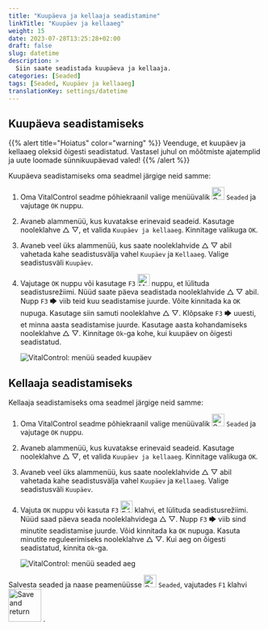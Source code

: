 ```yaml
---
title: "Kuupäeva ja kellaaja seadistamine"
linkTitle: "Kuupäev ja kellaaeg"
weight: 15
date: 2023-07-28T13:25:28+02:00
draft: false
slug: datetime
description: >
  Siin saate seadistada kuupäeva ja kellaaja.
categories: [Seaded]
tags: [Seaded, Kuupäev ja kellaaeg]
translationKey: settings/datetime
---
```

## Kuupäeva seadistamiseks
{{% alert title="Hoiatus" color="warning" %}}
Veenduge, et kuupäev ja kellaaeg oleksid õigesti seadistatud. Vastasel juhul on mõõtmiste ajatemplid ja uute loomade sünnikuupäevad valed!
{{% /alert %}}

Kuupäeva seadistamiseks oma seadmel järgige neid samme:

1. Oma VitalControl seadme põhiekraanil valige menüüvalik <img src="/icons/gear.svg" width="25" align="bottom" alt="Seaded" /> `Seaded` ja vajutage `OK` nuppu.

2. Avaneb alammenüü, kus kuvatakse erinevaid seadeid. Kasutage nooleklahve △ ▽, et valida `Kuupäev ja kellaaeg`. Kinnitage valikuga `OK`.

3. Avaneb veel üks alammenüü, kus saate nooleklahvide △ ▽ abil vahetada kahe seadistusvälja vahel `Kuupäev` ja `Kellaaeg`. Valige seadistusväli `Kuupäev`.

4. Vajutage `OK` nuppu või kasutage `F3` <img src="/icons/actions/edit.svg" width="24" align="bottom" alt="Muuda" /> nuppu, et lülituda seadistusrežiimi. Nüüd saate päeva seadistada nooleklahvide △ ▽ abil. Nupp `F3` 🡆 viib teid kuu seadistamise juurde. Võite kinnitada ka `OK` nupuga. Kasutage siin samuti nooleklahve △ ▽. Klõpsake `F3` 🡆 uuesti, et minna aasta seadistamise juurde. Kasutage aasta kohandamiseks nooleklahve △ ▽. Kinnitage `Ok`-ga kohe, kui kuupäev on õigesti seadistatud.

    ![VitalControl: menüü seaded kuupäev](../images/date.png "Kuupäeva seadistamiseks")

## Kellaaja seadistamiseks

Kellaaja seadistamiseks oma seadmel järgige neid samme:

1. Oma VitalControl seadme põhiekraanil valige menüüvalik <img src="/icons/gear.svg" width="25" align="bottom" alt="Seaded" /> `Seaded` ja vajutage `OK` nuppu.

2. Avaneb alammenüü, kus kuvatakse erinevaid seadeid. Kasutage nooleklahve △ ▽, et valida `Kuupäev ja kellaaeg`. Kinnitage valikuga `OK`.

3. Avaneb veel üks alammenüü, kus saate nooleklahvide △ ▽ abil vahetada kahe seadistusvälja vahel `Kuupäev` ja `Kellaaeg`. Valige seadistusväli `Kuupäev`.

4. Vajuta `OK` nuppu või kasuta `F3` <img src="/icons/actions/edit.svg" width="24" align="bottom" alt="Edit" /> klahvi, et lülituda seadistusrežiimi. Nüüd saad päeva seada nooleklahvidega △ ▽. Nupp `F3` 🡆 viib sind minutite seadistamise juurde. Võid kinnitada ka `OK` nupuga. Kasuta minutite reguleerimiseks nooleklahve △ ▽. Kui aeg on õigesti seadistatud, kinnita `Ok`-ga.

    ![VitalControl: menüü seaded aeg](../images/time.png "Aja seadistamine")

Salvesta seaded ja naase peamenüüsse <img src="/icons/gear.svg" width="25" align="bottom" alt="Settings" /> `Seaded`, vajutades `F1` klahvi &nbsp;<img src="/icons/footer/save_exit.svg" width="65" align="bottom" alt="Save and return" />&nbsp;.
